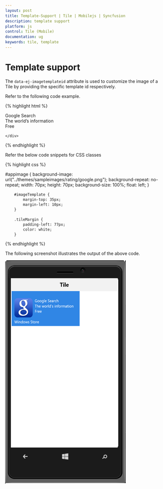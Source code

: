 ```yaml
---
layout: post
title: Template-Support | Tile | Mobilejs | Syncfusion
description: template support
platform: js
control: Tile (Mobile)
documentation: ug
keywords: tile, template
---
```


# Template support

The `data-ej-imagetemplateid` attribute is used to customize the image of a Tile by providing the specific template id respectively. 

Refer to the following code example.

{% highlight html %}


  <div id="header" data-role="ejmnavigationbar" data-ej-mode="header" data-ej-title="Tile" data-ej-titlealignment="center" data-ej-position="top" data-ej-touchend="tileSelection">
    </div>
    <div class="tiles" style="top: 45px; position: relative;">
        <div id="tileview1" data-role="ejmtile" data-ej-backgroundcolor="#3086e5" data-ej-tilesize="wide" data-ej-caption-text="Windows Store" data-ej-imagetemplateid="imageTemplate">
        </div>
    </div>
    <div id="imageTemplate">
        <div id="appimage">
        </div>
        <div class="tileMargin">
            <span class="caption">Google Search</span><br />
            <span class="description">The world’s information</span><br />
            <span class="sub">Free</span>
        </div>

    </div> 


{% endhighlight %}



Refer the below code snippets for CSS classes

{% highlight css %}

  #appimage {
            background-image: url("../themes/sampleimages/rating/google.png");
            background-repeat: no-repeat;
            width: 70px;
            height: 70px;
            background-size: 100%;
            float: left;
        }

        #imageTemplate {
            margin-top: 35px;
            margin-left: 10px;
        }

        .tileMargin {
            padding-left: 77px;
            color: white;
        }


{% endhighlight %}



The following screenshot illustrates the output of the above code.

![](template-support_images\template-support_img1.png)

